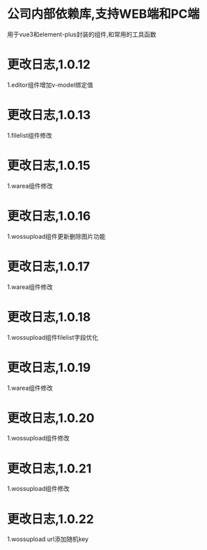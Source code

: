 # 公司内部依赖库,支持WEB端和PC端
用于vue3和element-plus封装的组件,和常用的工具函数

# 更改日志,1.0.12

1.editor组件增加v-model绑定值

# 更改日志,1.0.13

1.filelist组件修改

# 更改日志,1.0.15

1.warea组件修改

# 更改日志,1.0.16

1.wossupload组件更新删除图片功能

# 更改日志,1.0.17

1.warea组件修改

# 更改日志,1.0.18

1.wossupload组件filelist字段优化

# 更改日志,1.0.19

1.warea组件修改

# 更改日志,1.0.20

1.wossupload组件修改

# 更改日志,1.0.21

1.wossupload组件修改

# 更改日志,1.0.22

1.wossupload url添加随机key

